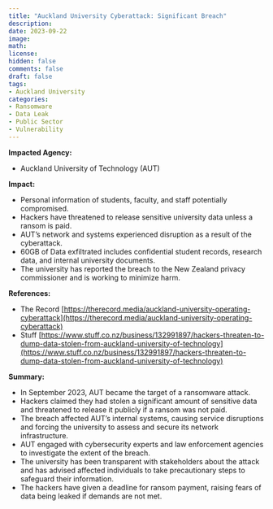 ```yaml
---
title: "Auckland University Cyberattack: Significant Breach"
description: 
date: 2023-09-22
image: 
math: 
license: 
hidden: false
comments: false
draft: false
tags: 
- Auckland University
categories:
- Ransomware
- Data Leak
- Public Sector
- Vulnerability
---
```

**Impacted Agency:**
* Auckland University of Technology (AUT)

**Impact:**
* Personal information of students, faculty, and staff potentially compromised.
* Hackers have threatened to release sensitive university data unless a ransom is paid.
* AUT’s network and systems experienced disruption as a result of the cyberattack.
* 60GB of Data exfiltrated includes confidential student records, research data, and internal university documents.
* The university has reported the breach to the New Zealand privacy commissioner and is working to minimize harm.

**References:**
* The Record [https://therecord.media/auckland-university-operating-cyberattack](https://therecord.media/auckland-university-operating-cyberattack)
* Stuff [https://www.stuff.co.nz/business/132991897/hackers-threaten-to-dump-data-stolen-from-auckland-university-of-technology](https://www.stuff.co.nz/business/132991897/hackers-threaten-to-dump-data-stolen-from-auckland-university-of-technology)

**Summary:**
* In September 2023, AUT became the target of a ransomware attack.
* Hackers claimed they had stolen a significant amount of sensitive data and threatened to release it publicly if a ransom was not paid.
* The breach affected AUT’s internal systems, causing service disruptions and forcing the university to assess and secure its network infrastructure.
* AUT engaged with cybersecurity experts and law enforcement agencies to investigate the extent of the breach.
* The university has been transparent with stakeholders about the attack and has advised affected individuals to take precautionary steps to safeguard their information.
* The hackers have given a deadline for ransom payment, raising fears of data being leaked if demands are not met.